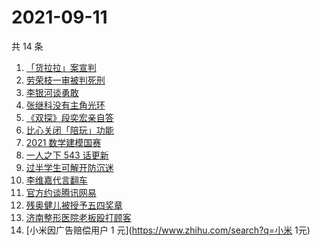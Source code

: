 # 2021-09-11

共 14 条

<!-- BEGIN ZHIHUSEARCH -->
<!-- 最后更新时间 Sat Sep 11 2021 09:51:06 GMT+0800 (China Standard Time) -->
1. [「货拉拉」案宣判](https://www.zhihu.com/search?q=货拉拉)
1. [劳荣枝一审被判死刑](https://www.zhihu.com/search?q=劳荣枝)
1. [李银河谈勇敢](https://www.zhihu.com/search?q=李银河)
1. [张继科没有主角光环](https://www.zhihu.com/search?q=张继科)
1. [《双探》段奕宏亲自答](https://www.zhihu.com/search?q=双探)
1. [比心关闭「陪玩」功能](https://www.zhihu.com/search?q=比心)
1. [2021 数学建模国赛](https://www.zhihu.com/search?q=数学建模国赛)
1. [一人之下 543 话更新](https://www.zhihu.com/search?q=一人之下)
1. [过半学生可解开防沉迷](https://www.zhihu.com/search?q=防沉迷)
1. [李维嘉代言翻车](https://www.zhihu.com/search?q=李维嘉)
1. [官方约谈腾讯网易](https://www.zhihu.com/search?q=腾讯网易)
1. [残奥健儿被授予五四奖章](https://www.zhihu.com/search?q=残奥健儿)
1. [济南整形医院老板殴打顾客](https://www.zhihu.com/search?q=济南整形医院)
1. [小米因广告赔偿用户 1 元](https://www.zhihu.com/search?q=小米 1元)
<!-- END ZHIHUSEARCH -->
